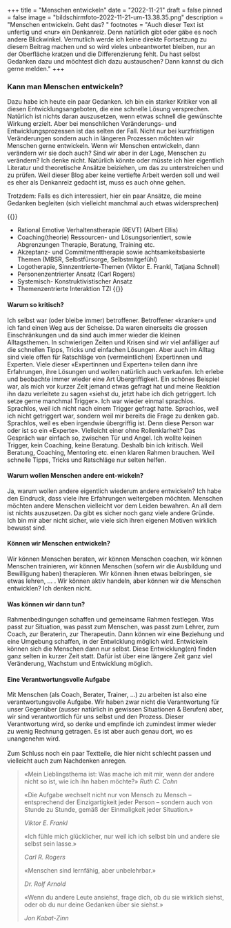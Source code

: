 +++
title = "Menschen entwickeln"
date = "2022-11-21"
draft = false
pinned = false
image = "bildschirmfoto-2022-11-21-um-13.38.35.png"
description = "Menschen entwickeln. Geht das? "
footnotes = "Auch dieser Text ist unfertig und «nur» ein Denkanreiz. Denn natürlich gibt oder gäbe es noch andere Blickwinkel. Vermutlich werde ich keine direkte Fortsetzung zu diesem Beitrag machen und so wird vieles unbeantwortet bleiben, nur an der Oberfläche kratzen und die Differenzierung fehlt. Du hast selbst Gedanken dazu und möchtest dich dazu austauschen? Dann kannst du dich gerne melden."
+++
### Kann man Menschen entwickeln?

Dazu habe ich heute ein paar Gedanken. Ich bin ein starker Kritiker von all diesen Entwicklungsangeboten, die eine schnelle Lösung versprechen. Natürlich ist nichts daran auszusetzen, wenn etwas schnell die gewünschte Wirkung erzielt. Aber bei menschlichen Veränderungs- und Entwicklungsprozessen ist das selten der Fall. Nicht nur bei kurzfristigen Veränderungen sondern auch in längeren Prozessen möchten wir Menschen gerne entwickeln. Wenn wir Menschen entwickeln, dann verändern wir sie doch auch? Sind wir aber in der Lage, Menschen zu verändern? Ich denke nicht. Natürlich könnte oder müsste ich hier eigentlich Literatur und theoretische Ansätze beiziehen, um das zu unterstreichen und zu prüfen. Weil dieser Blog aber keine vertiefte Arbeit werden soll und weil es eher als Denkanreiz gedacht ist, muss es auch ohne gehen.

Trotzdem: Falls es dich interessiert, hier ein paar Ansätze, die meine Gedanken begleiten (sich vielleicht manchmal auch etwas widersprechen)



{{<box title="Trotzdem: Falls es dich interessiert, hier ein paar Ansätze, die meine Gedanken begleiten (sich vielleicht manchmal auch etwas widersprechen)">}}

* Rational Emotive Verhaltenstherapie (REVT) (Albert Ellis)
* Coaching(theorie) Ressourcen- und Lösungsorientiert, sowie Abgrenzungen Therapie, Beratung, Training etc. 
* Akzeptanz- und Commitmenttherapie sowie achtsamkeitsbasierte Themen (MBSR, Selbstfürsorge, Selbstmitgefühl)
* Logotherapie, Sinnzentrierte-Themen (Viktor E. Frankl, Tatjana Schnell)
* Personenzentrierter Ansatz (Carl Rogers)
* Systemisch- Konstruktivistischer Ansatz
* Themenzentrierte Interaktion TZI
  {{</box>}}



#### Warum so kritisch?

Ich selbst war (oder bleibe immer) betroffener. Betroffener «kranker» und ich fand einen Weg aus der Scheisse. Da waren einerseits die grossen Einschränkungen und da sind auch immer wieder die kleinen Alltagsthemen. In schwierigen Zeiten und Krisen sind wir viel anfälliger auf die schnellen Tipps, Tricks und einfachen Lösungen. Aber auch im Alltag sind viele offen für Ratschläge von (vermeintlichen) Expertinnen und Experten. Viele dieser «Expertinnen und Experten» teilen dann ihre Erfahrungen, ihre Lösungen und wollen natürlich auch verkaufen. Ich erlebe und beobachte immer wieder eine Art Übergriffigkeit. Ein schönes Beispiel war, als mich vor kurzer Zeit jemand etwas gefragt hat und meine Reaktion ihn dazu verleitete zu sagen «siehst du, jetzt habe ich dich getriggert. Ich setze gerne manchmal Trigger». Ich war wieder einmal sprachlos. Sprachlos, weil ich nicht nach einem Trigger gefragt hatte. Sprachlos, weil ich nicht getriggert war, sondern weil mir bereits die Frage zu denken gab. Sprachlos, weil es eben irgendwie übergriffig ist. Denn diese Person war oder ist so ein «Experte». Vielleicht einer ohne Rollenklarheit? Das Gespräch war einfach so, zwischen Tür und Angel. Ich wollte keinen Trigger, kein Coaching, keine Beratung. Deshalb bin ich kritisch. Weil Beratung, Coaching, Mentoring etc. einen klaren Rahmen brauchen. Weil schnelle Tipps, Tricks und Ratschläge nur selten helfen. 

#### Warum wollen Menschen andere ent-wickeln?

Ja, warum wollen andere eigentlich wiederum andere entwickeln? Ich habe den Eindruck, dass viele ihre Erfahrungen weitergeben möchten. Menschen möchten andere Menschen vielleicht vor dem Leiden bewahren. An all dem ist nichts auszusetzen. Da gibt es sicher noch ganz viele andere Gründe. Ich bin mir aber nicht sicher, wie viele sich ihren eigenen Motiven wirklich bewusst sind. 

#### Können wir Menschen entwickeln?

Wir können Menschen beraten, wir können Menschen coachen, wir können Menschen trainieren, wir können Menschen (sofern wir die Ausbildung und Bewilligung haben) therapieren. Wir können ihnen etwas beibringen, sie etwas lehren, ... . Wir können aktiv handeln, aber können wir die Menschen entwicklen? Ich denken nicht. 

#### Was können wir dann tun?

Rahmenbedingungen schaffen und gemeinsame Rahmen festlegen. Was passt zur Situation, was passt zum Menschen, was passt zum Lehrer, zum Coach, zur Beraterin, zur Therapeutin. Dann können wir eine Beziehung und eine Umgebung schaffen, in der Entwicklung möglich wird. Entwickeln können sich die Menschen dann nur selbst. Diese Entwicklung(en) finden ganz selten in kurzer Zeit statt. Dafür ist über eine längere Zeit ganz viel Veränderung, Wachstum und Entwicklung möglich. 

#### Eine Verantwortungsvolle Aufgabe

Mit Menschen (als Coach, Berater, Trainer, ...) zu arbeiten ist also eine verantwortungsvolle Aufgabe. Wir haben zwar nicht die Verantwortung für unser Gegenüber (ausser natürlich in gewissen Situationen & Berufen) aber, wir sind verantwortlich für uns selbst und den Prozess. Dieser Verantwortung wird, so denke und empfinde ich zumindest immer wieder zu wenig Rechnung getragen. Es ist aber auch genau dort, wo es unangenehm wird. \
\
Zum Schluss noch ein paar Textteile, die hier nicht schlecht passen und vielleicht auch zum Nachdenken anregen. 

> «Mein Lieblingsthema ist: Was mache ich mit mir, wenn der andere nicht so ist, wie ich ihn haben möchte?» *Ruth C. Cohn*
>
> «Die Aufgabe wechselt nicht nur von Mensch zu Mensch – entsprechend der Einzigartigkeit jeder Person – sondern auch von Stunde zu Stunde, gemäß der Einmaligkeit jeder Situation.»
>
> *Viktor E. Frankl*
>
> «Ich fühle mich glücklicher, nur weil ich ich selbst bin und andere sie selbst sein lasse.»
>
> *Carl R. Rogers*
>
> «Menschen sind lernfähig, aber unbelehrbar.»
>
> *Dr. Rolf Arnold*
>
> «Wenn du andere Leute ansiehst, frage dich, ob du sie wirklich siehst, oder ob du nur deine Gedanken über sie siehst.»
>
> *Jon Kabat-Zinn*